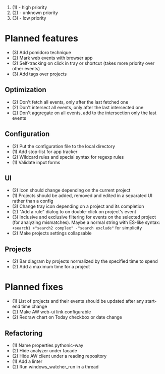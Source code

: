 1. (1) - high priority
2. (2) - unknown priority
3. (3) - low priority

# Planned features

- (3) Add pomidoro technique
- (2) Mark web events with browser app
- (2) Self-tracking on click in tray or shortcut (takes more priority over other events)
- (3) Add tags over projects

## Optimization

- (2) Don't fetch all events, only after the last fetched one
- (2) Don't intersect all events, only after the last intersected one
- (2) Don't aggregate on all events, add to the intersection only the last events

## Configuration

- (2) Put the configuration file to the local directory
- (1) Add stop-list for app tracker
- (2) Wildcard rules and special syntax for regexp rules
- (1) Validate input forms

## UI

- (2) Icon should change depending on the current project
- (1) Projects should be added, removed and edited in a separated UI rather than a config
- (3) Change tray icon depending on a project and its completion
- (2) "Add a rule" dialog to on double-click on project's event
- (3) Inclusive and exclusive filtering for events on the selected project (for analyzing mismatches).
      Maybe a normal string with ES-like syntax: `+search1 +"search2 complex" -"search exclude"` for simplicity
- (2) Make projects settings collapsable

## Projects

- (2) Bar diagram by projects normalized by the specified time to spend
- (2) Add a maximum time for a project

# Planned fixes

- (1) List of projects and their events should be updated after any start-end time change
- (2) Make AW web-ui link configurable
- (2) Redraw chart on Today checkbox or date change

## Refactoring

- (1) Name properties pythonic-way
- (2) Hide analyzer under facade
- (2) Hide AW client under a reading repository
- (1) Add a linter
- (2) Run windows_watcher_run in a thread
